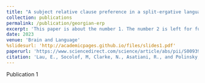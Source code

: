 ```yaml
---
title: "A subject relative clause preference in a split-ergative language: ERP evidence from Georgian"
collection: publications
permalink: /publication/georgian-erp
excerpt: 'This paper is about the number 1. The number 2 is left for future work.'
date: 2023
venue: 'Brain and Language'
%slidesurl: 'http://academicpages.github.io/files/slides1.pdf'
paperurl: 'https://www.sciencedirect.com/science/article/abs/pii/S0093934X22001298'
citation: 'Lau, E., Socolof, M, Clarke, N., Asatiani, R., and Polinsky, M. (2023). &quot;Paper A subject relative clause preference in a split-ergative language: ERP evidence from Georgian.&quot; <i>Brain and Language</i>.'
---
```


Publication 1